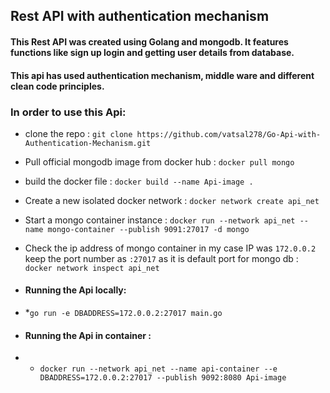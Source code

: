 ## Rest API with authentication mechanism

#### This Rest API was created using Golang and mongodb. It features functions like sign up login and getting user details from database.

#### This api has used authentication mechanism, middle ware and different clean code principles.

### In order to use this Api:

* clone the repo : `git clone https://github.com/vatsal278/Go-Api-with-Authentication-Mechanism.git`
* Pull official mongodb image from docker hub : `docker pull mongo`
* build the docker file :  `docker build --name Api-image .`
* Create a new isolated docker network : `docker network create api_net`
* Start a mongo container instance : `docker run --network api_net --name mongo-container --publish 9091:27017 -d mongo`
* Check the ip address of mongo container in my case IP was `172.0.0.2` keep the port number as `:27017` as it is default port for mongo db : `docker network inspect api_net`
* #### Running the Api locally: 
* *`go run -e DBADDRESS=172.0.0.2:27017 main.go`

* #### Running the Api in container :
* * `docker run --network api_net --name api-container --e DBADDRESS=172.0.0.2:27017 --publish 9092:8080 Api-image`

